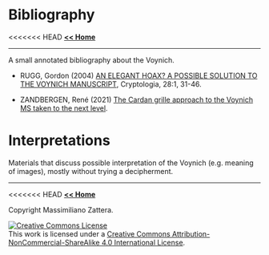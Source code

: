 # Bibliography

<<<<<<< HEAD
[**<< Home**](./index.md)

---


A small annotated bibliography about the Voynich.

* RUGG, Gordon (2004) [AN ELEGANT HOAX? A POSSIBLE SOLUTION TO THE VOYNICH MANUSCRIPT](http://dx.doi.org/10.1080/0161-110491892755), Cryptologia, 28:1, 31-46.

* ZANDBERGEN, René (2021) [The Cardan grille approach to the Voynich MS taken to the next level](https://arxiv.org/abs/2104.12548).

# Interpretations

Materials that discuss possible interpretation of the Voynich (e.g. meaning of images), mostly without trying a decipherment.



	
---

<<<<<<< HEAD
[**<< Home**](./index.md)

Copyright Massimiliano Zattera.

<a rel="license" href="http://creativecommons.org/licenses/by-nc-sa/4.0/"><img alt="Creative Commons License" style="border-width:0" src="https://i.creativecommons.org/l/by-nc-sa/4.0/88x31.png" /></a><br />This work is licensed under a <a rel="license" href="http://creativecommons.org/licenses/by-nc-sa/4.0/">Creative Commons Attribution-NonCommercial-ShareAlike 4.0 International License</a>.
